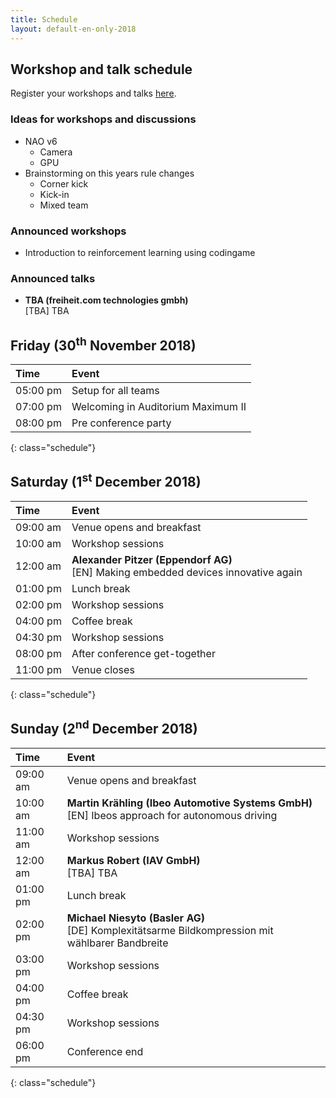 ```yaml
---
title: Schedule
layout: default-en-only-2018
---
```


## Workshop and talk schedule

Register your workshops and talks <a href="https://rohow.de/mopad">here</a>.

### Ideas for workshops and discussions  

- NAO v6
  - Camera
  - GPU
- Brainstorming on this years rule changes
  - Corner kick
  - Kick-in
  - Mixed team

### Announced workshops

- Introduction to reinforcement learning using codingame

### Announced talks

* **TBA (freiheit.com technologies gmbh)**  
[TBA] TBA

## Friday (30<sup>th</sup> November 2018)

| Time     | Event                              |
| :------  | :-------                           |
| 05:00 pm | Setup for all teams                |
| 07:00 pm | Welcoming in Auditorium Maximum II |
| 08:00 pm | Pre conference party               |
{: class="schedule"}

## Saturday (1<sup>st</sup> December 2018)

| Time     | Event                                                                                  |
| :------  | :-------                                                                               |
| 09:00 am | Venue opens and breakfast                                                              |
| 10:00 am | Workshop sessions                                                                      |
| 12:00 am | **Alexander Pitzer (Eppendorf AG)** <br> [EN] Making embedded devices innovative again |
| 01:00 pm | Lunch break                                                                            |
| 02:00 pm | Workshop sessions                                                                      |
| 04:00 pm | Coffee break                                                                           |
| 04:30 pm | Workshop sessions                                                                      |
| 08:00 pm | After conference get-together                                                          |
| 11:00 pm | Venue closes                                                                           |
{: class="schedule"}

## Sunday (2<sup>nd</sup> December 2018)

| Time     | Event                                                                                               |
| :------  | :-------                                                                                            |
| 09:00 am | Venue opens and breakfast                                                                           |
| 10:00 am | **Martin Krähling (Ibeo Automotive Systems GmbH)** <br> [EN] Ibeos approach for autonomous driving  |
| 11:00 am | Workshop sessions                                                                                   |
| 12:00 am | **Markus Robert (IAV GmbH)** <br> [TBA] TBA                                                         |
| 01:00 pm | Lunch break                                                                                         |
| 02:00 pm | **Michael Niesyto (Basler AG)** <br> [DE] Komplexitätsarme Bildkompression mit wählbarer Bandbreite |
| 03:00 pm | Workshop sessions                                                                                   |
| 04:00 pm | Coffee break                                                                                        |
| 04:30 pm | Workshop sessions                                                                                   |
| 06:00 pm | Conference end                                                                                      |
{: class="schedule"}
